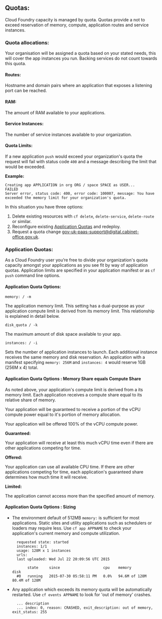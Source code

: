 ## Quotas:

Cloud Foundry capacity is managed by quota. Quotas provide a not to exceed reservation of memory, compute, application routes and service instances. 

### Quota allocations:

Your organisation will be assigned a quota based on your stated needs, this will cover the app instances you run. Backing services do not count towards this quota.

#### Routes:

Hostname and domain pairs where an application that exposes a listening port can be reached.

#### RAM:

The amount of RAM available to your applications.

#### Service Instances:

The number of service instances available to your organization. 

#### Quota Limits:

If a new application `push` would exceed your organization's quota the request will fail with status code `400` and a message describing the limit that would be exceeded.

**Example:**

	Creating app APPLICATION in org ORG / space SPACE as USER...
	FAILED
	Server error, status code: 400, error code: 100007, message: You have exceeded the memory limit for your organization's quota.

In this situation you have three options:

1. Delete existing resources with `cf delete`, `delete-service`, `delete-route` or similar.
2. Reconfigure existing [Application Quotas](#application-quotas) and redeploy.
3. Request a quota change <gov-uk-paas-support@digital.cabinet-office.gov.uk>.

### Application Quotas:

As a Cloud Foundry user you’re free to divide your organization's quota capacity amongst your applications as you see fit by way of application quotas. Application limits are specified in your application manifest or as `cf push` command line options.

#### Application Quota Options:

`memory: / -m`

The application memory limit. This setting has a dual-purpose as your application compute limit is derived from its memory limit. This relationship is explained in detail below.

`disk_quota / -k`

The maximum amount of disk space available to your app.

`instances: / -i`

Sets the number of application instances to launch. Each additional instance receives the same memory and disk reservation. An application with a manifest specifying `memory: 256M` and `instances: 4` would reserve 1GB (256M x 4) total.

#### Application Quota Options : Memory Share equals Compute Share

As noted above, your application's compute limit is derived from a its memory limit. Each application receives a compute share equal to its relative share of memory.

Your application will be guaranteed to receive a portion of the vCPU compute power equal to it's portion of memory allocation. 

Your application will be offered 100% of the vCPU compute power.

**Guaranteed:**

Your application will receive at least this much vCPU time even if there are other applications competing for time.

**Offered:** 

Your application can use all available CPU time. If there are other applications competing for time, each application's guaranteed share determines how much time it will receive.

**Limited:**

The application cannot access more than the specified amount of memory.


#### Application Quota Options : Sizing

- The environment default of 512MB `memory:` is sufficient for most applications. Static sites and utility applications such as schedulers or loaders may require less. Use `cf app APPNAME` to check your application's current memory and compute utilization.

		requested state: started
		instances: 1/1
		usage: 128M x 1 instances
		urls: 
		last uploaded: Wed Jul 22 20:09:56 UTC 2015
		
		     state     since                    cpu    memory          disk          
		#0   running   2015-07-30 05:58:11 PM   0.0%   94.6M of 128M   80.4M of 128M      


- Any application which exceeds its memory quota will be automatically restarted. Use `cf events APPNAME` to look for 'out of memory' crashes.

		... description   
		... index: 0, reason: CRASHED, exit_description: out of memory, exit_status: 255 


